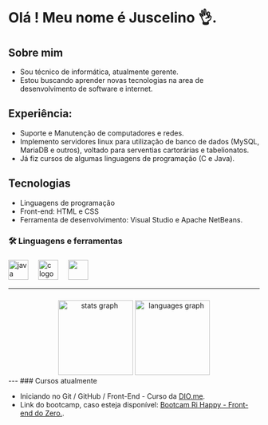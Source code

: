 # Olá ! Meu nome é Juscelino 👌.


## Sobre mim
- Sou técnico de informática, atualmente gerente.
- Estou buscando aprender novas tecnologias na area de desenvolvimento de software e internet.

## Experiência:
- Suporte e Manutenção de computadores e redes.
- Implemento servidores linux para utilização de banco de dados (MySQL, MariaDB e outros), voltado para serventias cartorárias e tabelionatos.
- Já fiz cursos de algumas linguagens de programação (C e Java).

## Tecnologias
- Linguagens de programação
- Front-end: HTML e CSS
- Ferramenta de desenvolvimento: Visual Studio e Apache NetBeans.

###

### 🛠 Linguagens e ferramentas

###

<div align="left">
  <img src="https://cdn.jsdelivr.net/gh/devicons/devicon/icons/java/java-original-wordmark.svg" height="40" alt="java logo"  />
  <img width="12" />
  <img src="https://cdn.jsdelivr.net/gh/devicons/devicon/icons/c/c-original.svg" height="40" alt="c logo"  />
  <img width="12" />
  <img src="https://cdn.jsdelivr.net/gh/devicons/devicon/icons/html5/html5-plain-wordmark.svg" height="40" />
</div>

---

###

<div align="center">
  <img src="https://github-readme-stats.vercel.app/api?username=juscelinorb&hide_title=false&hide_rank=false&show_icons=true&include_all_commits=true&count_private=true&disable_animations=false&theme=dracula&locale=en&hide_border=false" height="150" alt="stats graph"  />
  <img src="https://github-readme-stats.vercel.app/api/top-langs?username=juscelinorb&locale=en&hide_title=false&layout=compact&card_width=320&langs_count=5&theme=dracula&hide_border=false" height="150" alt="languages graph"  />
</div>
---
### Cursos atualmente

- Iniciando no Git / GitHub / Front-End - Curso da [DIO.me][1].
- Link do bootcamp, caso esteja  disponível: [Bootcam Ri Happy - Front-end do Zero.][2].


[1]: <https://www.dio.me/> "Dio.me - Site"
[2]: <https://www.dio.me/bootcamp/coding-future-front-end-do-zero> "Link para o Bootcamp."


